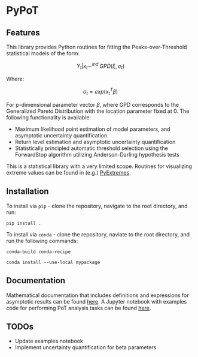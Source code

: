 # PyPoT

## Features

This library provides Python routines for fitting the Peaks-over-Threshold statistical models of the form:

```math
Y_t | x_t \sim^{ind.} GPD(\xi, \sigma_t)
```

Where:

```math
\sigma_t = exp(x_t^T \beta)
```

For p-dimensional parameter vector $\beta$, where GPD corresponds to the Generalized Pareto Distribution with the location parameter fixed at 0.  The following functionality is available:

- Maximum likelihood point estimation of model parameters, and asymptotic uncertainty quantification
- Return level estimation and asymptotic uncertainty quantification
- Statistically principled automatic threshold selection using the ForwardStop algorithm utilizing Anderson-Darling hypothesis tests

This is a statistical library with a very limited scope. Routines for visualizing extreme values can be found in (e.g.) [PyExtremes](https://github.com/georgebv/pyextremes).

## Installation

To install via `pip` - clone the repository, navigate to the root directory, and run:

`pip install .`

To install via `conda` - clone the repository, naviate to the root directory, and run the following commands:

`conda-build conda-recipe`

`conda install --use-local mypackage`

## Documentation

Mathematical documentation that includes definitions and expressions for asymptotic results can be found [here](stats.md).  A Jupyter notebook with examples code for performing PoT analysis tasks can be found [here](pypot/examples/PyPoT_examples.ipynb).

## TODOs

- Update examples notebook
- Implement uncertainty quantification for beta parameters